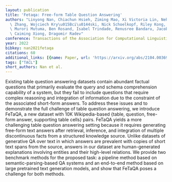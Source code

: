 ```yaml
---
layout: publication
title: 'Fetaqa: Free-form Table Question Answering'
authors: "Linyong Nan, Chiachun Hsieh, Ziming Mao, Xi Victoria Lin, Neha Verma, Rui\
  \ Zhang, Wojciech Kry\u015Bci\u0144ski, Nick Schoelkopf, Riley Kong, Xiangru Tang,\
  \ Murori Mutuma, Ben Rosand, Isabel Trindade, Renusree Bandaru, Jacob Cunningham,\
  \ Caiming Xiong, Dragomir Radev"
conference: Transactions of the Association for Computational Linguistics
year: 2022
bibkey: nan2021fetaqa
citations: 60
additional_links: [{name: Paper, url: 'https://arxiv.org/abs/2104.00369'}]
tags: ["TACL"]
short_authors: Nan et al.
---
```

Existing table question answering datasets contain abundant factual questions
that primarily evaluate the query and schema comprehension capability of a
system, but they fail to include questions that require complex reasoning and
integration of information due to the constraint of the associated short-form
answers. To address these issues and to demonstrate the full challenge of table
question answering, we introduce FeTaQA, a new dataset with 10K Wikipedia-based
\{table, question, free-form answer, supporting table cells\} pairs. FeTaQA
yields a more challenging table question answering setting because it requires
generating free-form text answers after retrieval, inference, and integration
of multiple discontinuous facts from a structured knowledge source. Unlike
datasets of generative QA over text in which answers are prevalent with copies
of short text spans from the source, answers in our dataset are human-generated
explanations involving entities and their high-level relations. We provide two
benchmark methods for the proposed task: a pipeline method based on
semantic-parsing-based QA systems and an end-to-end method based on large
pretrained text generation models, and show that FeTaQA poses a challenge for
both methods.